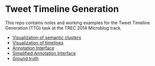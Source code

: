 Tweet Timeline Generation
=========================

This repo contains notes and working examples for the Tweet Timeline Generation (TTG) task at the TREC 2014 Microblog track.


+ [Visualization of semantic clusters](http://ylwang99.github.io/TweetTimelineGeneration/semantic-clusters-tweetstyle.html)
+ [Visualization of timelines](http://ylwang99.github.io/TweetTimelineGeneration/timeline.html)
+ [Annotation Interface](http://ylwang99.github.io/TweetTimelineGeneration/annotation.html)
+ [Simplified Annotation Interface](http://ylwang99.github.io/TweetTimelineGeneration/annotation-simplified.html)
+ [Ground truth](http://ylwang99.github.io/TweetTimelineGeneration/ground-truth.html)
